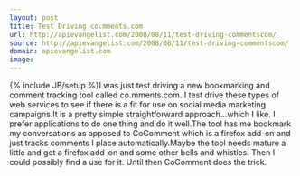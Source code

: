 ```yaml
---
layout: post
title: Test Driving co.mments.com
url: http://apievangelist.com/2008/08/11/test-driving-commentscom/
source: http://apievangelist.com/2008/08/11/test-driving-commentscom/
domain: apievangelist.com
image: 
---
```

{% include JB/setup %}I was just test driving a new bookmarking and comment tracking tool called co.mments.com.  I test drive these types of web services to see if there is a fit for use on social media marketing campaigns.It is a pretty simple straightforward approach...which I like.  I prefer applications to do one thing and do it well.The tool has me bookmark my conversations as apposed to CoComment which is a firefox add-on and just tracks comments I place automatically.Maybe the tool needs mature a little and get a firefox add-on and some other bells and whistles.  Then I could possibly find a use for it.  Until then CoComment does the trick.